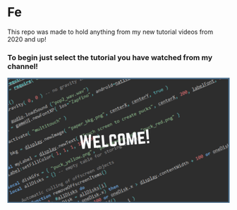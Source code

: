 # Fe
This repo was made to hold anything from my new tutorial videos from 2020 and up!
### To begin just select the tutorial you have watched from my channel!

![Welcome!](gitbhuyg.png)
